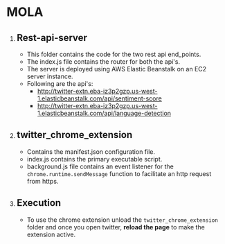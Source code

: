 # MOLA
1. ## Rest-api-server  
    * This folder contains the code for the two rest api end_points.  
    * The index.js file contains the router for both the api's.
    * The server is deployed using AWS Elastic Beanstalk on an EC2 server instance.  
    * Following are the api's:  
      * http://twitter-extn.eba-iz3p2gzp.us-west-1.elasticbeanstalk.com/api/sentiment-score
      * http://twitter-extn.eba-iz3p2gzp.us-west-1.elasticbeanstalk.com/api/language-detection
     
2. ## twitter_chrome_extension
    * Contains the manifest.json configuration file.  
    * index.js contains the primary executable script.  
    * background.js file contains an event listener for the `chrome.runtime.sendMessage` function to facilitate an http request from https.
    
3. ## Execution
    * To use the chrome extension unload the `twitter_chrome_extension` folder and once you open twitter, **reload the page** to make the extension active.
    
